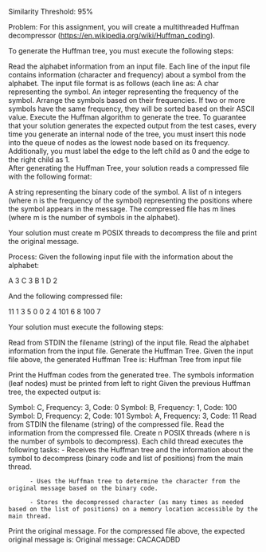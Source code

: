 Similarity Threshold: 95%

Problem:
For this assignment, you will create a multithreaded Huffman decompressor (https://en.wikipedia.org/wiki/Huffman_coding).

To generate the Huffman tree, you must execute the following steps:

Read the alphabet information from an input file.
Each line of the input file contains information (character and frequency) about a symbol from the alphabet. The input file format is as follows (each line as:
A char representing the symbol.
An integer representing the frequency of the symbol.
Arrange the symbols based on their frequencies. If two or more symbols have the same frequency, they will be sorted based on their ASCII value.
Execute the Huffman algorithm to generate the tree. To guarantee that your solution generates the expected output from the test cases, every time you generate an internal node of the tree, you must insert this node into the queue of nodes as the lowest node based on its frequency. Additionally, you must label the edge to the left child as 0 and the edge to the right child as 1.  
After generating the Huffman Tree, your solution reads a compressed file with the following format:

A string representing the binary code of the symbol.
A list of n integers (where n is the frequency of the symbol) representing the positions where the symbol appears in the message.
The compressed file has m lines (where m is the number of symbols in the alphabet).

Your solution must create m POSIX threads to decompress the file and print the original message.

Process:
Given the following input file with the information about the alphabet:

A 3
C 3
B 1
D 2

And the following compressed file:

11 1 3 5
0 0 2 4
101 6 8
100 7

Your solution must execute the following steps:

Read from STDIN the filename (string) of the input file.
Read the alphabet information from the input file.
Generate the Huffman Tree. Given the input file above, the generated Huffman Tree is:
       Huffman Tree from input file

Print the Huffman codes from the generated tree. The symbols information (leaf nodes) must be printed from left to right
        Given the previous Huffman tree, the expected output is:

Symbol: C, Frequency: 3, Code: 0
Symbol: B, Frequency: 1, Code: 100
Symbol: D, Frequency: 2, Code: 101
Symbol: A, Frequency: 3, Code: 11
Read from STDIN the filename (string) of the compressed file.
Read the information from the compressed file.
Create n POSIX threads (where n is the number of symbols to decompress). Each child thread executes the following tasks:
         - Receives the Huffman tree and the information about the symbol to decompress (binary code and list of positions) from the main thread.

          - Uses the Huffman tree to determine the character from the original message based on the binary code.

          - Stores the decompressed character (as many times as needed based on the list of positions) on a memory location accessible by the main thread.

Print the original message. For the compressed file above, the expected original message is:
Original message: CACACADBD

